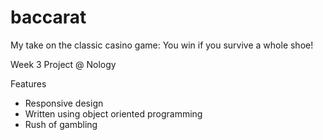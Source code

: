 # baccarat

My take on the classic casino game: You win if you survive a whole shoe!

Week 3 Project @ Nology

Features
- Responsive design
- Written using object oriented programming 
- Rush of gambling

